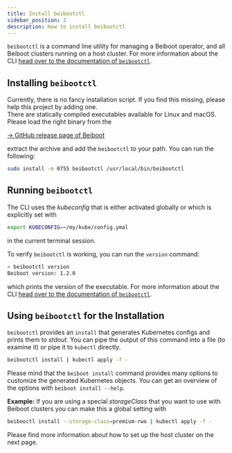```yaml
---
title: Install beibootctl
sidebar_position: 2
description: How to install beibootctl
---
```

`beibootctl` is a command line utility for managing a Beiboot operator, and all
Beiboot clusters running on a host cluster. For more information about the CLI [head over
to the documentation of `beibootctl`](../../beibootctl).

## Installing `beibootctl`
Currently, there is no fancy installation script. If you find this missing, please help this project by adding
one.  
There are statically compiled executables available for Linux and macOS. Please load the right binary from 
the   
  
[-> GitHub release page of Beiboot](https://github.com/Getdeck/beiboot/releases/latest/)  
  
extract the archive and add the `beibootctl` to your path. You can run the following:  
```bash
sudo install -m 0755 beibootctl /usr/local/bin/beibootctl
```

## Running `beibootctl`
The CLI uses the *kubeconfig* that is either activated globally or which is explicitly set with
```bash
export KUBECONFIG=~/my/kube/config.ymal
```
in the current terminal session.

To verify `beibootctl` is working, you can run the `version` command:
```bash
> beibootctl version
Beiboot version: 1.2.0
```
which prints the version of the executable. For more information about the CLI [head over
to the documentation of `beibootctl`](../../beibootctl).

## Using `beibootctl` for the Installation
`beibootctl` provides an `install` that generates Kubernetes configs and prints them to *stdout*.
You can pipe the output of this command into a file (to examine it) or pipe it to `kubectl` directly.

```bash
beibootctl install | kubectl apply -f -
```
Please mind that the `beiboot install` command provides many options to customize the generated Kubernetes
objects. You can get an overview of the options with `beiboot install --help`.

**Example:**
If you are using a special *storageClass* that you want to use with Beiboot clusters you can make this a global
setting with
```bash
beibooctl install --storage-class=premium-rwo | kubectl apply -f -
```

Please find more information about how to set up the host cluster on the next page.


